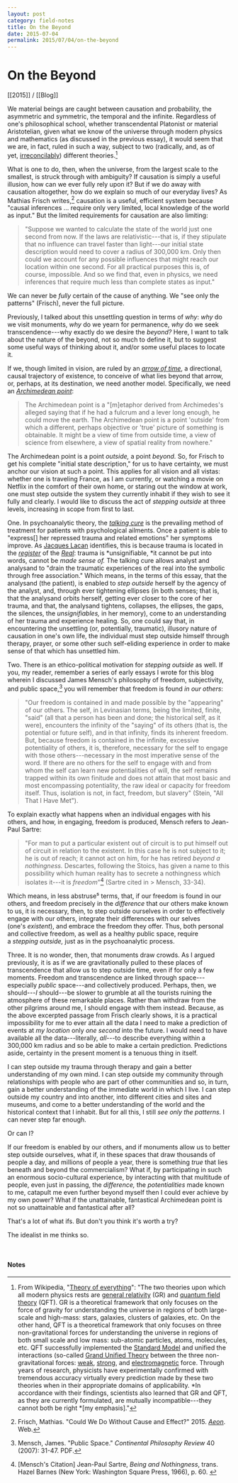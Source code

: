 ```yaml
---
layout: post
category: field-notes
title: On the Beyond
date: 2015-07-04
permalink: 2015/07/04/on-the-beyond
---
```


# On the Beyond

[[2015]] / [[Blog]]

We material beings are caught between causation and probability, the asymmetric and symmetric, the temporal and the infinite. Regardless of one's philosophical school, whether transcendental Platonist or material Aristotelian, given what we know of the universe through modern physics and mathematics (as discussed in the previous essay), it would seem that we are, in fact, ruled in such a way, subject to two (radically, and, as of
yet, [irreconcilably](https://en.wikipedia.org/wiki/Theory_of_everything)) different theories.[^1]

What is one to do, then, when the universe, from the largest scale to the smallest, is struck through with ambiguity? If causation is simply a useful illusion, how can we ever fully rely upon it? But if we do away with causation altogether, how do we explain so much of our everyday lives? As Mathias Frisch writes,[^2] causation is a useful, efficient system because "causal inferences ... require only very limited, local knowledge of the world as input." But the limited requirements for causation are also limiting:

> "Suppose we wanted to calculate the state of the world just one second from now. If the laws are relativistic---that is, if they stipulate that no influence can travel faster than light---our initial state description would need to cover a radius of 300,000 km. Only then could we account for any possible influences that might reach our location within one second. For all practical purposes this is, of course, impossible. And so we find that, even in physics, we need inferences that require much less than complete states as input."

We can never be *fully* certain of the cause of anything. We "see only the patterns" (Frisch), never the full picture.

Previously, I talked about this unsettling question in terms of *why*: *why* do we visit monuments, *why* do we yearn for permanence, *why* do we seek transcendence---why exactly do we desire the *beyond?* Here, I want to talk about the nature of the beyond, not so much to define it, but to suggest some useful ways of thinking about it, and/or some useful places to locate it.

If we, though limited in vision, are ruled by an [*arrow of time*](https://en.wikipedia.org/wiki/Arrow_of_time), a directional, causal trajectory of existence, to conceive of what lies beyond that arrow, or, perhaps, at its destination, we need another model. Specifically, we need an [*Archimedean point*](https://en.wikipedia.org/wiki/Archimedean_point):

> The Archimedean point is a "\[m\]etaphor derived from Archimedes's alleged saying that if he had a fulcrum and a lever long enough, he could move the earth. The Archimedean point is a point 'outside' from which a different, perhaps objective or 'true' picture of something is obtainable. It might be a view of time from outside time, a view of science from elsewhere, a view of spatial reality from nowhere."

The Archimedean point is a point *outside,* a point *beyond.* So, for Frisch to get his complete "initial state description," for us to have certainty, we must anchor our vision at such a point. This applies for all vision and all vistas: whether one is traveling France, as I am currently, or watching a movie on Netflix in the comfort of their own home, or staring out the window at work, one must step outside the system they currently inhabit if they wish to see it fully and clearly. I would like to discuss the act of *stepping outside* at three levels, increasing in scope from first to last.

One. In psychoanalytic theory, the [*talking cure*](https://en.wikipedia.org/wiki/Talking_cure) is the prevailing method of treatment for patients with psychological ailments. Once a patient is able to "express\[\] her repressed trauma and related emotions" her symptoms improve. As [Jacques Lacan](https://en.wikipedia.org/wiki/Jacques_Lacan) identifies, this is because trauma is located in the [*register*](https://plato.stanford.edu/entries/lacan/#RegThe) of the [*Real*](https://en.wikipedia.org/wiki/The_Real): trauma is *unsignifiable, *it cannot be put into words, cannot be *made sense of.* The talking cure allows analyst and analysand to "drain the traumatic experiences of the real into the symbolic through free association." Which means, in the terms of this essay, that the analysand (the patient), is enabled to *step outside* herself by the agency of the analyst, and, through ever tightening ellipses (in both senses; that is, that the analysand orbits herself, getting ever closer to the core of her trauma, and that, the analysand tightens, collapses, the ellipses, the gaps, the silences, the *unsignifiables,* in her memory), come to an understanding of her trauma and experience healing. So, one could say that, in encountering the unsettling (or, potentially, traumatic), illusory nature of causation in one's own life, the individual must step outside himself through therapy, prayer, or some other such self-eliding experience in order to make sense of that which has unsettled him.

Two. There is an ethico-political motivation for *stepping outside* as well. If you, my reader, remember a series of early essays I wrote for this blog wherein I discussed James Mensch's philosophy of freedom, subjectivity, and public space,[^3] you will remember that freedom is found *in our others*:

> "Our freedom is contained in and made possible by the "appearing" of our others. The self, in Levinasian terms, being the limited, finite, "said" (all that a person has been and done; the historical self, as it were), encounters the infinity of the "saying" of its others (that is, the potential or future self), and in that infinity, finds its inherent freedom. But, because freedom is contained in the infinite, excessive potentiality of others, it is, therefore, necessary for the self to engage with those others---necessary in the most imperative sense of the word. If there are no others for the self to engage with and from whom the self can learn new potentialities of will, the self remains trapped within its own finitude and does not attain that most basic and most encompassing potentiality, the raw ideal or capacity for freedom itself. Thus, isolation is not, in fact, freedom, but slavery" (Stein, "All That I Have Met").

To explain exactly what happens when an individual engages with his others, and how, in engaging, freedom is produced, Mensch refers to Jean-Paul Sartre:

> "For man to put a particular existent out of circuit is to put himself out of circuit in relation to the existent. In this case he is not subject to it; he is out of reach; it cannot act on him, for he has retired *beyond a nothingness.* Descartes, following the Stoics, has given a name to this possibility which human reality has to secrete a nothingness which isolates it---it is *freedom*"[^4] (Sartre cited in > Mensch, 33-34). 

Which means, in less abstruse⁵ terms, that, if our freedom is found in our others, and freedom precisely in the *difference* that our others make known to us, it is necessary, then, to step outside ourselves in order to effectively engage with our others, integrate their differences with our selves (one's *existent*), and embrace the freedom they offer. Thus, both personal and collective freedom, as well as a healthy public space, require a *stepping outside,* just as in the psychoanalytic process.

Three. It is no wonder, then, that monuments draw crowds. As I argued previously, it is as if we are gravitationally pulled to these places of transcendence that allow us to step outside time, even if for only a few moments. Freedom and transcendence are linked through space---especially *public* space---and collectively produced. Perhaps, then, we should---*I* should---be slower to grumble at all the tourists ruining the atmosphere of these remarkable places. Rather than withdraw from the other pilgrims around me, I should engage with them instead. Because, as the above excerpted passage from Frisch clearly shows, it is a practical impossibility for me to ever attain all the data I need to make a prediction of events at *my location* only *one second* into the future. I would need to have available all the data---literally, *all*---to describe everything within a 300,000 km radius and so be able to make a certain prediction. Predictions aside, certainty in the present moment is a tenuous thing in itself.

I can step outside my trauma through therapy and gain a better understanding of my own mind. I can step outside my community through relationships with people who are part of other communities and so, in turn, gain a better understanding of the immediate world in which I live. I can step outside my country and into another, into different cities and sites and museums, and come to a better understanding of the world and the historical context that I inhabit. But for all this, I still *see only the patterns.* I can never step far enough.

Or can I?

If our freedom is enabled by our others, and if monuments allow us to better step outside ourselves, what if, in these spaces that draw thousands of people a day, and millions of people a year, there is something *true* that lies beneath and beyond the commercialism? What if, by participating in such an enormous socio-cultural experience, by interacting with that multitude of people, even just in passing, the *difference,* the *potentialities* made known to me, catapult me even further beyond myself then I could ever achieve by my own power? What if the unattainable, fantastical Archimedean point is not so unattainable and fantastical after all?

That's a lot of what ifs. But don't you think it's worth a try?

The idealist in me thinks so.

<br>

#### Notes

[^1]: From Wikipedia, "[Theory of everything](https://en.wikipedia.org/wiki/Theory_of_everything)": "The two theories upon which all modern physics rests are [general relativity](https://en.wikipedia.org/wiki/General_relativity) (GR) and [quantum field theory](https://en.wikipedia.org/wiki/Quantum_field_theory) (QFT). GR is a theoretical framework that only focuses on the force of gravity for understanding the universe in regions of both large-scale and high-mass: stars, galaxies, clusters of galaxies, etc. On the other hand, QFT is a theoretical framework that only focuses on three non-gravitational forces for understanding the universe in regions of both small scale and low mass: sub-atomic particles, atoms, molecules, etc. QFT successfully implemented the [Standard Model](https://en.wikipedia.org/wiki/Standard_Model) and unified the interactions (so-called [Grand Unified Theory](https://en.wikipedia.org/wiki/Grand_Unified_Theory) between the three non-gravitational forces: [weak](https://en.wikipedia.org/wiki/Weak_interaction), [strong](https://en.wikipedia.org/wiki/Strong_interaction), and [electromagnetic](https://en.wikipedia.org/wiki/Electromagnetism) force. Through years of research, physicists have experimentally confirmed with tremendous accuracy virtually every prediction made by these two theories when in their appropriate domains of applicability. *In accordance with their findings, scientists also learned that GR and QFT, as they are currently formulated, are mutually incompatible---they cannot both be right *\[my emphasis\]."

[^2]: Frisch, Mathias. "Could We Do Without Cause and Effect?" 2015. [*Aeon*](https://aeon.co/essays/could-we-explain-the-world-without-cause-and-effect). Web.

[^3]: Mensch, James. "Public Space." *Continental Philosophy Review* 40 (2007): 31-47. PDF.

[^4]: \[Mensch's Citation\] Jean-Paul Sartre, *Being and Nothingness*, trans. Hazel Barnes (New York: Washington Square Press, 1966), p. 60. 

[^5]: I love that the word meaning "difficult to understand; obscure" is, itself, difficult to understand and obscure. Also, I love that it is essentially a combination of the words "abstract" and "obtuse." Vocabulary WIN.

